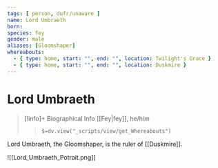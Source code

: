 ```yaml
---
tags: [ person, dufr/unaware ]
name: Lord Umbraeth
born: 
species: fey
gender: male
aliases: [Gloomshaper]
whereabouts:
  - { type: home, start: "", end: "", location: Twilight's Grace }
  - { type: home, start: "", end: "", location: Duskmire }
---
```

# Lord Umbraeth
>[!info]+ Biographical Info
> [[Fey|fey]], he/him
>> `$=dv.view("_scripts/view/get_Whereabouts")`

Lord Umbraeth, the Gloomshaper, is the ruler of [[Duskmire]]. 

![[Lord_Umbraeth_Potrait.png]]